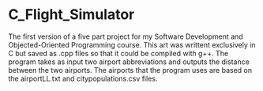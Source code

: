 # C_Flight_Simulator
The first version of a five part project for my Software Development and Objected-Oriented Programming course. This art was writtent exclusively in C but saved as .cpp files so that it could be compiled with g++. The program takes as input two airport abbreviations and outputs the distance between the two airports. The airports that the program uses are based on the airportLL.txt and citypopulations.csv files. 
